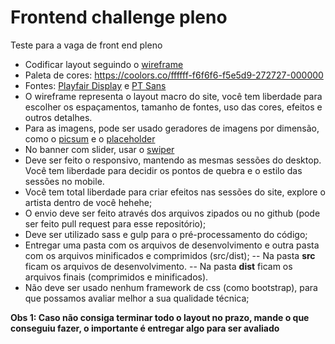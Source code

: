 # Frontend challenge pleno
Teste para a vaga de front end pleno

- Codificar layout seguindo o [wireframe](https://drive.google.com/file/d/1SeY3YwNNsf54xUIkAxhRppk4Y25SD7BU/view)
- Paleta de cores: https://coolors.co/ffffff-f6f6f6-f5e5d9-272727-000000
- Fontes: [Playfair Display](https://fonts.google.com/specimen/Playfair+Display) e [PT Sans](https://fonts.google.com/specimen/PT+Sans)
- O wireframe representa o layout macro do site, você tem liberdade para escolher os espaçamentos, tamanho de fontes, uso das cores, efeitos e outros detalhes.
- Para as imagens, pode ser usado geradores de imagens por dimensão, como o [picsum](https://picsum.photos/) e o [placeholder](https://placeholder.com/)
- No banner com slider, usar o [swiper](http://idangero.us/swiper/)
- Deve ser feito o responsivo, mantendo as mesmas sessões do desktop. Você tem liberdade para decidir os pontos de quebra e o estilo das sessões no mobile.
- Você tem total liberdade para criar efeitos nas sessões do site, explore o artista dentro de você hehehe;
- O envio deve ser feito através dos arquivos zipados ou no github (pode ser feito pull request para esse repositório);
- Deve ser utilizado sass e gulp para o pré-processamento do código;
- Entregar uma pasta com os arquivos de desenvolvimento e outra pasta com os arquivos minificados e comprimidos (src/dist);
-- Na pasta **src** ficam os arquivos de desenvolvimento.
-- Na pasta **dist** ficam os arquivos finais (comprimidos e minificados).
- Não deve ser usado nenhum framework de css (como bootstrap), para que possamos avaliar melhor a sua qualidade técnica;

**Obs 1: Caso não consiga terminar todo o layout no prazo, mande o que conseguiu fazer, o importante é entregar algo para ser avaliado**
